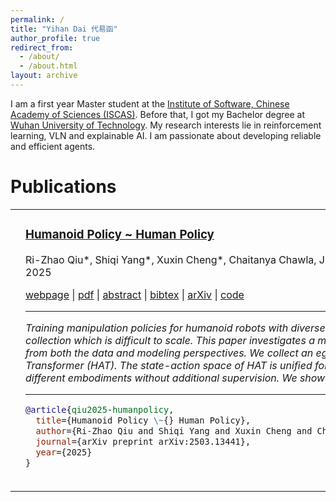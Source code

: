 ```yaml
---
permalink: /
title: "Yihan Dai 代易函"
author_profile: true
redirect_from: 
  - /about/
  - /about.html
layout: archive
---
```


I am a first year Master student at the [Institute of Software, Chinese Academy of Sciences (ISCAS)]("http://www.iscas.ac.cn"). Before that, I got my Bachelor degree at [Wuhan University of Technology]("https://www.whut.edu.cn"). My research interests lie in reinforcement learning, VLN and explainable AI. I am passionate about developing reliable and efficient agents.

Publications
======
<table>
<tr>
<td width="40%" valign="top" align="center">
  <a href="https://human-as-robot.github.io/">
    <video playsinline autoplay loop muted 
           src="images/hat/hat_demo.mp4" 
           poster="./images/loading-icon.gif" 
           alt="sym" width="90%" 
           style="padding-top:0px;padding-bottom:0px;border-radius:15px;">
    </video>
  </a>
</td>
<td width="60%" valign="top">

### [Humanoid Policy ~ Human Policy](https://human-as-robot.github.io/)

Ri-Zhao Qiu\*, Shiqi Yang\*, Xuxin Cheng\*, Chaitanya Chawla, Jialong Li, Tairan He, Ge Yan, David J. Yoon, Ryan Hoque, Lars Paulsen, Ge Yang, Jian Zhang, Sha Yi, Guanya Shi, Xiaolong Wang  
2025

[webpage](https://human-as-robot.github.io/) | 
[pdf](https://arxiv.org/pdf/2503.13441) | 
[abstract](#hat-abstract) | 
[bibtex](#hat-bibtex) | 
[arXiv](https://arxiv.org/abs/2503.13441) | 
[code](https://github.com/RogerQi/human-policy)

---

<a id="hat-abstract"></a>
*Training manipulation policies for humanoid robots with diverse data enhance their robustness and generalization across tasks and platforms. However, learning solely from robot demonstrations is labor-intensive, requiring expensive tele-operated data collection which is difficult to scale. This paper investigates a more scalable data source, egocentric human demonstrations, to serve as cross-embodiment training data for robot learning. We mitigate the embodiment gap between humanoids and humans from both the data and modeling perspectives. We collect an egocentric task-oriented dataset (PH2D) that is directly aligned with humanoid manipulation demonstrations. We then train a human-humanoid behavior policy, which we term Human Action Transformer (HAT). The state-action space of HAT is unified for both humans and humanoid robots and can be differentiably retargeted to robot actions. Co-trained with smaller-scale robot data, HAT directly models humanoid robots and humans as different embodiments without additional supervision. We show that human data improves both generalization and robustness of HAT with significantly better data collection efficiency.*

---

<a id="hat-bibtex"></a>
```bibtex
@article{qiu2025-humanpolicy,
  title={Humanoid Policy \~{} Human Policy},
  author={Ri-Zhao Qiu and Shiqi Yang and Xuxin Cheng and Chaitanya Chawla and Jialong Li and Tairan He and Ge Yan and David J. Yoon and Ryan Hoque and Lars Paulsen and Ge Yang and Jian Zhang and Sha Yi and Guanya Shi and Xiaolong Wang},
  journal={arXiv preprint arXiv:2503.13441},
  year={2025}
}


